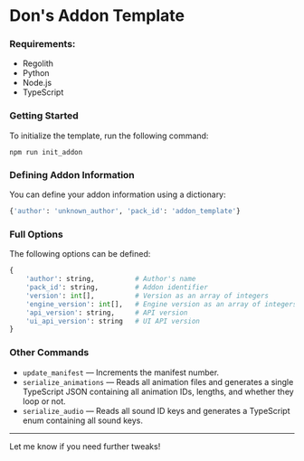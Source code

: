 # Don's Addon Template

### Requirements:
- Regolith
- Python
- Node.js
- TypeScript

### Getting Started
To initialize the template, run the following command:

```
npm run init_addon
```

### Defining Addon Information
You can define your addon information using a dictionary:

```python
{'author': 'unknown_author', 'pack_id': 'addon_template'}
```

### Full Options
The following options can be defined:

```python
{
    'author': string,          # Author's name
    'pack_id': string,         # Addon identifier
    'version': int[],          # Version as an array of integers
    'engine_version': int[],   # Engine version as an array of integers
    'api_version': string,     # API version
    'ui_api_version': string   # UI API version
}
```

### Other Commands
- `update_manifest` — Increments the manifest number.
- `serialize_animations` — Reads all animation files and generates a single TypeScript JSON containing all animation IDs, lengths, and whether they loop or not.
- `serialize_audio` — Reads all sound ID keys and generates a TypeScript enum containing all sound keys.

---

Let me know if you need further tweaks!